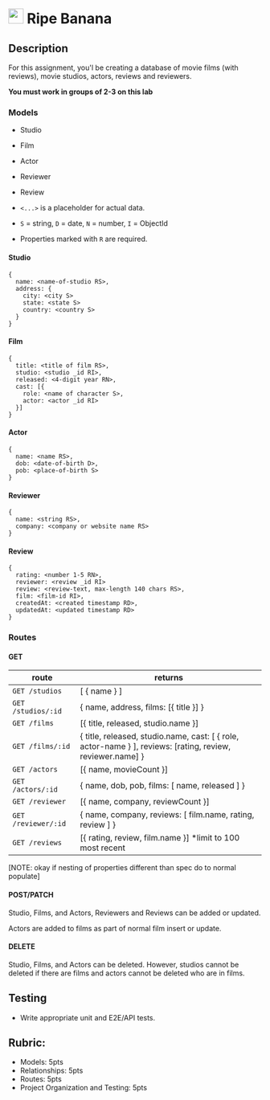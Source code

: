 <img src="https://cloud.githubusercontent.com/assets/478864/22186847/68223ce6-e0b1-11e6-8a62-0e3edc96725e.png" 
width=30> Ripe Banana
===

## Description

For this assignment, you'l be creating a database of movie films (with reviews), movie studios, actors, reviews and reviewers.

**You must work in groups of 2-3 on this lab**

### Models

* Studio
* Film
* Actor
* Reviewer
* Review

* `<...>` is a placeholder for actual data.
* `S` = string, `D` = date, `N` = number, `I` = ObjectId
* Properties marked with `R` are required.

#### Studio

```
{
  name: <name-of-studio RS>,
  address: {
    city: <city S>
    state: <state S>
    country: <country S>
  }
}
```

#### Film

```
{
  title: <title of film RS>,
  studio: <studio _id RI>,
  released: <4-digit year RN>,
  cast: [{
    role: <name of character S>,
    actor: <actor _id RI>
  }]
}
```


#### Actor

```
{ 
  name: <name RS>,
  dob: <date-of-birth D>,
  pob: <place-of-birth S>
}
```

#### Reviewer

```
{ 
  name: <string RS>,
  company: <company or website name RS>
}
```


#### Review

```
{ 
  rating: <number 1-5 RN>,
  reviewer: <review _id RI>
  review: <review-text, max-length 140 chars RS>,
  film: <film-id RI>,
  createdAt: <created timestamp RD>,
  updatedAt: <updated timestamp RD>
}
```


### Routes

#### GET

route | returns
---|---
`GET /studios` | [ { name } ]
`GET /studios/:id` | { name, address, films: [{ title }] }
`GET /films` | [{ title, released, studio.name }]
`GET /films/:id` | { title, released, studio.name, cast: [ { role, actor-name } ], reviews: [rating, review, reviewer.name] }
`GET /actors` | [{ name, movieCount }]
`GET /actors/:id` | { name, dob, pob, films: [ name, released ] }
`GET /reviewer` | [{ name, company, reviewCount }]
`GET /reviewer/:id` | { name, company, reviews: [ film.name, rating, review ] }
`GET /reviews` | [{ rating, review, film.name }] *limit to 100 most recent

[NOTE: okay if nesting of properties different than spec do to normal populate]

#### POST/PATCH

Studio, Films, and Actors, Reviewers and Reviews can be added or updated.

Actors are added to films as part of normal film insert or update.

#### DELETE

Studio, Films, and Actors can be deleted. However, studios cannot be deleted if there are films and
actors cannot be deleted who are in films.

## Testing

* Write appropriate unit and E2E/API tests.

## Rubric:

* Models: 5pts
* Relationships: 5pts
* Routes: 5pts
* Project Organization and Testing: 5pts
